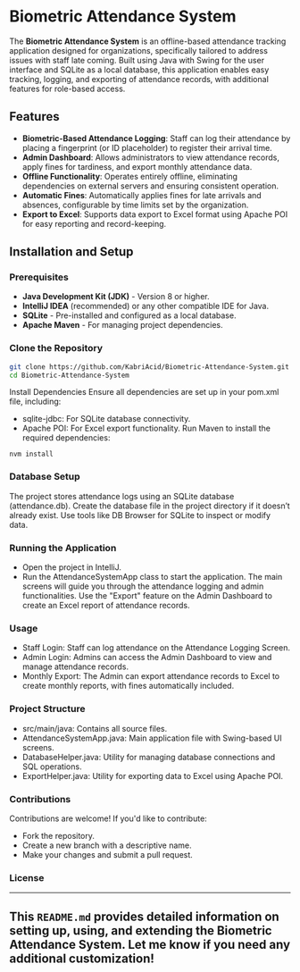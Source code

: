 # Biometric Attendance System

The **Biometric Attendance System** is an offline-based attendance tracking application designed for organizations, specifically tailored to address issues with staff late coming. Built using Java with Swing for the user interface and SQLite as a local database, this application enables easy tracking, logging, and exporting of attendance records, with additional features for role-based access.

## Features

- **Biometric-Based Attendance Logging**: Staff can log their attendance by placing a fingerprint (or ID placeholder) to register their arrival time.
- **Admin Dashboard**: Allows administrators to view attendance records, apply fines for tardiness, and export monthly attendance data.
- **Offline Functionality**: Operates entirely offline, eliminating dependencies on external servers and ensuring consistent operation.
- **Automatic Fines**: Automatically applies fines for late arrivals and absences, configurable by time limits set by the organization.
- **Export to Excel**: Supports data export to Excel format using Apache POI for easy reporting and record-keeping.

## Installation and Setup

### Prerequisites

- **Java Development Kit (JDK)** - Version 8 or higher.
- **IntelliJ IDEA** (recommended) or any other compatible IDE for Java.
- **SQLite** - Pre-installed and configured as a local database.
- **Apache Maven** - For managing project dependencies.

### Clone the Repository

```bash
git clone https://github.com/KabriAcid/Biometric-Attendance-System.git
cd Biometric-Attendance-System
```
Install Dependencies
Ensure all dependencies are set up in your pom.xml file, including:
- sqlite-jdbc: For SQLite database connectivity.
- Apache POI: For Excel export functionality.
Run Maven to install the required dependencies:
```
nvm install
```
### Database Setup
The project stores attendance logs using an SQLite database (attendance.db). Create the database file in the project directory if it doesn’t already exist. Use tools like DB Browser for SQLite to inspect or modify data.

### Running the Application
- Open the project in IntelliJ.
- Run the AttendanceSystemApp class to start the application.
The main screens will guide you through the attendance logging and admin functionalities. Use the "Export" feature on the Admin Dashboard to create an Excel report of attendance records.

### Usage
- Staff Login: Staff can log attendance on the Attendance Logging Screen.
- Admin Login: Admins can access the Admin Dashboard to view and manage attendance records.
- Monthly Export: The Admin can export attendance records to Excel to create monthly reports, with fines automatically included.
### Project Structure
- src/main/java: Contains all source files.
- AttendanceSystemApp.java: Main application file with Swing-based UI screens.
- DatabaseHelper.java: Utility for managing database connections and SQL operations.
- ExportHelper.java: Utility for exporting data to Excel using Apache POI.

### Contributions
Contributions are welcome! If you'd like to contribute:

 - Fork the repository.
 - Create a new branch with a descriptive name.
 - Make your changes and submit a pull request.
### License

--- 
This `README.md` provides detailed information on setting up, using, and extending the Biometric Attendance System. Let me know if you need any additional customization!
---
